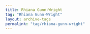```yaml
---
title: Rhiana Gunn-Wright
tag: "Rhiana Gunn-Wright"
layout: archive-tags
permalink: "tag/rhiana-gunn-wright"
---
```

